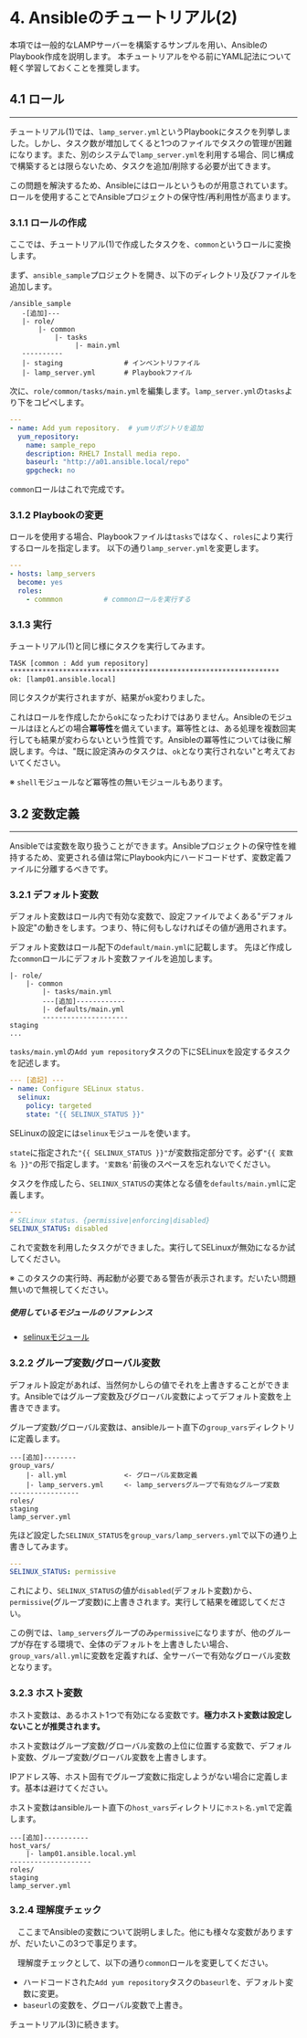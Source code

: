 # 4. Ansibleのチュートリアル(2)
本項では一般的なLAMPサーバーを構築するサンプルを用い、AnsibleのPlaybook作成を説明します。
本チュートリアルをやる前にYAML記法について軽く学習しておくことを推奨します。

## 4.1 ロール
---
チュートリアル(1)では、`lamp_server.yml`というPlaybookにタスクを列挙しました。しかし、タスク数が増加してくると1つのファイルでタスクの管理が困難になります。また、別のシステムで`lamp_server.yml`を利用する場合、同じ構成で構築するとは限らないため、タスクを追加/削除する必要が出てきます。

この問題を解決するため、Ansibleにはロールというものが用意されています。ロールを使用することでAnsibleプロジェクトの保守性/再利用性が高まります。

### 3.1.1 ロールの作成
ここでは、チュートリアル(1)で作成したタスクを、`common`というロールに変換します。

まず、`ansible_sample`プロジェクトを開き、以下のディレクトリ及びファイルを追加します。
```
/ansible_sample
   -[追加]---
   |- role/
       |- common
           |- tasks
                |- main.yml 
   ----------
   |- staging               # インベントリファイル
   |- lamp_server.yml       # Playbookファイル
```

次に、`role/common/tasks/main.yml`を編集します。`lamp_server.yml`の`tasks`より下をコピペします。
```yaml
---
- name: Add yum repository.  # yumリポジトリを追加
  yum_repository:
    name: sample_repo
    description: RHEL7 Install media repo.
    baseurl: "http://a01.ansible.local/repo"
    gpgcheck: no

```

`common`ロールはこれで完成です。

### 3.1.2 Playbookの変更
ロールを使用する場合、Playbookファイルは`tasks`ではなく、`roles`により実行するロールを指定します。
以下の通り`lamp_server.yml`を変更します。
```yaml
---
- hosts: lamp_servers
  become: yes
  roles:
    - commmon          # commonロールを実行する
```

### 3.1.3 実行
チュートリアル(1)と同じ様にタスクを実行してみます。
```
TASK [common : Add yum repository] ******************************************************************
ok: [lamp01.ansible.local]
```
同じタスクが実行されますが、結果が`ok`変わりました。

これはロールを作成したから`ok`になったわけではありません。Ansibleのモジュールはほとんどの場合**冪等性**を備えています。冪等性とは、ある処理を複数回実行しても結果が変わらないという性質です。Ansibleの冪等性については後に解説します。今は、"既に設定済みのタスクは、`ok`となり実行されない"と考えておいてください。

※ `shell`モジュールなど冪等性の無いモジュールもあります。

## 3.2 変数定義
---
Ansibleでは変数を取り扱うことができます。Ansibleプロジェクトの保守性を維持するため、変更される値は常にPlaybook内にハードコードせず、変数定義ファイルに分離するべきです。

### 3.2.1 デフォルト変数
デフォルト変数はロール内で有効な変数で、設定ファイルでよくある"デフォルト設定"の動きをします。つまり、特に何もしなければその値が適用されます。

デフォルト変数はロール配下の`default/main.yml`に記載します。
先ほど作成した`common`ロールにデフォルト変数ファイルを追加します。
```
|- role/
    |- common
        |- tasks/main.yml
        ---[追加]------------
        |- defaults/main.yml
        ---------------------
staging
...
```

`tasks/main.yml`の`Add yum repository`タスクの下にSELinuxを設定するタスクを記述します。
```yaml
--- [追記] ---
- name: Configure SELinux status.
  selinux:
    policy: targeted
    state: "{{ SELINUX_STATUS }}"
```
SELinuxの設定には`selinux`モジュールを使います。

`state`に指定された`"{{ SELINUX_STATUS }}"`が変数指定部分です。必ず`"{{ 変数名 }}"`の形で指定します。`'変数名'`前後のスペースを忘れないでください。

タスクを作成したら、`SELINUX_STATUS`の実体となる値を`defaults/main.yml`に定義します。
```yaml
---
# SELinux status. {permissive|enforcing|disabled}
SELINUX_STATUS: disabled
```

これで変数を利用したタスクができました。実行してSELinuxが無効になるか試してください。

※ このタスクの実行時、再起動が必要である警告が表示されます。だいたい問題無いので無視してください。

##### 使用しているモジュールのリファレンス
- [selinuxモジュール]("https://docs.ansible.com/ansible/latest/modules/selinux_module.html")

### 3.2.2 グループ変数/グローバル変数
デフォルト設定があれば、当然何かしらの値でそれを上書きすることができます。Ansibleではグループ変数及びグローバル変数によってデフォルト変数を上書きできます。

グループ変数/グローバル変数は、ansibleルート直下の`group_vars`ディレクトリに定義します。
```
---[追加]--------
group_vars/
    |- all.yml              <- グローバル変数定義
    |- lamp_servers.yml     <- lamp_serversグループで有効なグループ変数
-----------------
roles/
staging
lamp_server.yml
```

先ほど設定した`SELINUX_STATUS`を`group_vars/lamp_servers.yml`で以下の通り上書きしてみます。
```yaml
---
SELINUX_STATUS: permissive
```

これにより、`SELINUX_STATUS`の値が`disabled`(デフォルト変数)から、`permissive`(グループ変数)に上書きされます。実行して結果を確認してください。

この例では、`lamp_servers`グループのみ`permissive`になりますが、他のグループが存在する環境で、全体のデフォルトを上書きしたい場合、`group_vars/all.yml`に変数を定義すれば、全サーバーで有効なグローバル変数となります。


### 3.2.3 ホスト変数
ホスト変数は、あるホスト1つで有効になる変数です。**極力ホスト変数は設定しないことが推奨されます。**

ホスト変数はグループ変数/グローバル変数の上位に位置する変数で、デフォルト変数、グループ変数/グローバル変数を上書きします。

IPアドレス等、ホスト固有でグループ変数に指定しようがない場合に定義します。基本は避けてください。

ホスト変数はansibleルート直下の`host_vars`ディレクトリに`ホスト名.yml`で定義します。
```
---[追加]-----------
host_vars/
    |- lamp01.ansible.local.yml
--------------------
roles/
staging
lamp_server.yml
```

### 3.2.4 理解度チェック 
　ここまでAnsibleの変数について説明しました。他にも様々な変数がありますが、だいたいこの3つで事足ります。

　理解度チェックとして、以下の通り`common`ロールを変更してください。

- ハードコードされた`Add yum repository`タスクの`baseurl`を、デフォルト変数に変更。
- `baseurl`の変数を、グローバル変数で上書き。


チュートリアル(3)に続きます。